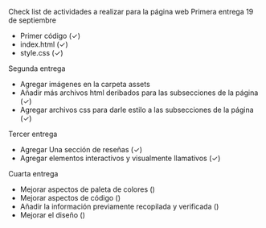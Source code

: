 Check list de actividades a realizar para la página web
Primera entrega 19 de septiembre
- Primer código (✓)
- index.html (✓)
- style.css (✓)

Segunda entrega 
- Agregar imágenes en la carpeta assets
- Añadir más archivos html deribados para las subsecciones de la página (✓)
- Agregar archivos css para darle estilo a las subsecciones de la página (✓)

Tercer entrega
- Agregar Una sección de reseñas (✓)
- Agregar elementos interactivos y visualmente llamativos (✓)

Cuarta entrega
- Mejorar aspectos de paleta de colores ()
- Mejorar aspectos de código ()
- Añadir la información previamente recopilada y verificada ()
- Mejorar el diseño ()
